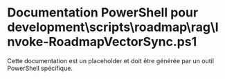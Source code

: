 # Documentation PowerShell pour development\scripts\roadmap\rag\Invoke-RoadmapVectorSync.ps1

Cette documentation est un placeholder et doit être générée par un outil PowerShell spécifique.
